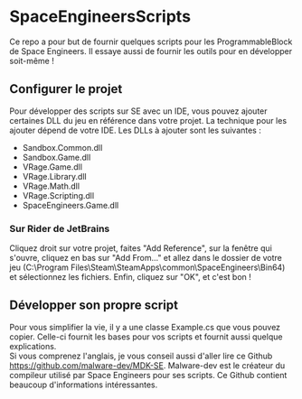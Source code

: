 # SpaceEngineersScripts

Ce repo a pour but de fournir quelques scripts pour les ProgrammableBlock de Space Engineers.
Il essaye aussi de fournir les outils pour en développer soit-même !

## Configurer le projet
 
  Pour développer des scripts sur SE avec un IDE, vous pouvez ajouter certaines DLL du jeu en référence dans votre projet.
La technique pour les ajouter dépend de votre IDE.
  Les DLLs à ajouter sont les suivantes :
  - Sandbox.Common.dll
  - Sandbox.Game.dll
  - VRage.Game.dll
  - VRage.Library.dll
  - VRage.Math.dll
  - VRage.Scripting.dll
  - SpaceEngineers.Game.dll
  
### Sur Rider de JetBrains
  Cliquez droit sur votre projet, faites "Add Reference", sur la fenêtre qui s'ouvre, cliquez en bas sur "Add From..." et
allez dans le dossier de votre jeu (C:\Program Files\Steam\SteamApps\common\SpaceEngineers\Bin64\) et sélectionnez les fichiers.
Enfin, cliquez sur "OK", et c'est bon !

## Développer son propre script

  Pour vous simplifier la vie, il y a une classe Example.cs que vous pouvez copier. Celle-ci fournit les bases pour vos scripts
et fournit aussi quelque explications.  
  Si vous comprenez l'anglais, je vous conseil aussi d'aller lire ce Github https://github.com/malware-dev/MDK-SE. Malware-dev est
le créateur du compileur utilisé par Space Engineers pour ses scripts. Ce Github contient beaucoup d'informations intéressantes.
